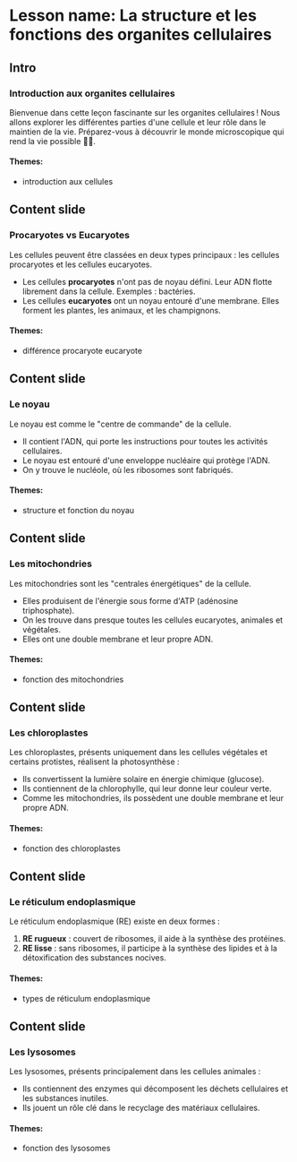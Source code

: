 # Lesson name: La structure et les fonctions des organites cellulaires

## Intro

### Introduction aux organites cellulaires

Bienvenue dans cette leçon fascinante sur les organites cellulaires ! Nous allons explorer les différentes parties d'une cellule et leur rôle dans le maintien de la vie. Préparez-vous à découvrir le monde microscopique qui rend la vie possible 🌱🧬.

#### **Themes:**
- introduction aux cellules

## Content slide

### Procaryotes vs Eucaryotes

Les cellules peuvent être classées en deux types principaux : les cellules procaryotes et les cellules eucaryotes. 

- Les cellules **procaryotes** n'ont pas de noyau défini. Leur ADN flotte librement dans la cellule. Exemples : bactéries.
- Les cellules **eucaryotes** ont un noyau entouré d'une membrane. Elles forment les plantes, les animaux, et les champignons.

#### **Themes:**
- différence procaryote eucaryote

## Content slide

### Le noyau

Le noyau est comme le "centre de commande" de la cellule. 

- Il contient l'ADN, qui porte les instructions pour toutes les activités cellulaires.
- Le noyau est entouré d'une enveloppe nucléaire qui protège l'ADN.
- On y trouve le nucléole, où les ribosomes sont fabriqués.

#### **Themes:**
- structure et fonction du noyau

## Content slide

### Les mitochondries

Les mitochondries sont les "centrales énergétiques" de la cellule.

- Elles produisent de l'énergie sous forme d'ATP (adénosine triphosphate).
- On les trouve dans presque toutes les cellules eucaryotes, animales et végétales.
- Elles ont une double membrane et leur propre ADN.

#### **Themes:**
- fonction des mitochondries

## Content slide

### Les chloroplastes

Les chloroplastes, présents uniquement dans les cellules végétales et certains protistes, réalisent la photosynthèse :

- Ils convertissent la lumière solaire en énergie chimique (glucose).
- Ils contiennent de la chlorophylle, qui leur donne leur couleur verte.
- Comme les mitochondries, ils possèdent une double membrane et leur propre ADN.

#### **Themes:**
- fonction des chloroplastes

## Content slide

### Le réticulum endoplasmique

Le réticulum endoplasmique (RE) existe en deux formes :

1. **RE rugueux** : couvert de ribosomes, il aide à la synthèse des protéines.
2. **RE lisse** : sans ribosomes, il participe à la synthèse des lipides et à la détoxification des substances nocives.

#### **Themes:**
- types de réticulum endoplasmique

## Content slide

### Les lysosomes

Les lysosomes, présents principalement dans les cellules animales :

- Ils contiennent des enzymes qui décomposent les déchets cellulaires et les substances inutiles.
- Ils jouent un rôle clé dans le recyclage des matériaux cellulaires.

#### **Themes:**
- fonction des lysosomes
